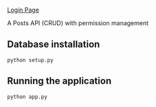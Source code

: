 [Login Page](http://54.93.232.155:5000/)

A Posts API (CRUD) with permission management

## Database installation
```
python setup.py
```

## Running the application
```
python app.py
```
